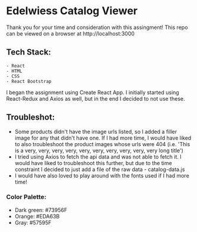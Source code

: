# Edelwiess Catalog Viewer

Thank you for your time and consideration with this assingment!
This repo can be viewed on a browser at http://localhost:3000

## Tech Stack: 
    - React
    - HTML
    - CSS
    - React Bootstrap

I began the assignment using Create React App. I initially started using React-Redux and Axios as well, but in the end I decided to not use these. 

## Troubleshot: 
- Some products didn't have the image urls listed, so I added a filler image for any that didn't have one. If I had more time, I would have liked to also troubleshoot the product images whose urls were 404 (i.e. 'This is a very, very, very, very, very, very, very, very, very, very long title') 
- I tried using Axios to fetch the api data and was not able to fetch it. I would have liked to troubleshoot this further, but due to the time constraint I decided to just add a file of the raw data - catalog-data.js
- I would have also loved to play around with the fonts used if I had more time!

### Color Palette: 
- Dark green: #73956F
- Orange: #EDA63B
- Gray: #57595F
